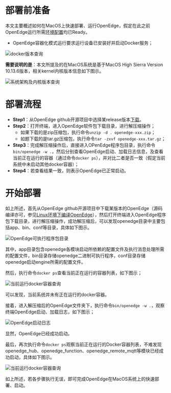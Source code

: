 # 部署前准备

本文主要概述如何在MacOS上快速部署、运行OpenEdge，假定在此之前OpenEdge运行所需[环境配置](../../install/OpenEdge-build-prepare.md)均已Ready。

 - OpenEdge容器化模式运行要求运行设备已安装好并启动Docker服务；

![docker版本查询](../../images/develop/start/macos/docker-version.png)

**需要说明的是**：本文所提及的在MacOS系统是基于MacOS High Sierra Version 10.13.6版本，相关kernel内核版本信息如下图示。

![系统架构及内核版本查询](../../images/develop/start/macos/os.png)

# 部署流程

- **Step1**：从OpenEdge github开源项目中选择某release版本[下载](https://github.com/baidu/openedge/releases)。
- **Step2**：打开终端，进入OpenEdge软件包下载目录，进行解压缩操作；
	- 如果下载的是zip压缩包，执行命令`unzip -d . openedge-xxx.zip`；
	- 如题下载的是tar.gz压缩包，执行命令`tar -zxvf openedge-xxx.tar.gz`；
- **Step3**：完成解压缩操作后，直接进入OPenEdge程序包目录，执行命令`bin/openedge -w .`，然后分别查看OpenEdge启动、加载日志信息，及查看当前正在运行的容器（通过命令`docker ps`），并对比二者是否一致（假定当前系统中未启动其他docker容器）；
- **Step4**：若查看结果一致，则表示OpenEdge已正常启动。

# 开始部署

如上所述，首先从OpenEdge github开源项目中下载某版本的OpenEdge（源码编译亦可，参见[Linux环境下编译OpenEdge](../../install/Build-OpenEdge-on-Linux.md)），然后打开终端进入OpenEdge程序包下载目录，进行解压缩操作，成功解压缩后，可以发现openedge目录中主要包括app、bin、conf等目录，具体如下图示。

![OpenEdge可执行程序包目录](../../images/develop/start/macos/openedge-dir.png)

其中，app目录包含openedge各模块启动所依赖的配置文件及执行消息处理所需的配置文件，bin目录存储openedge二进制可执行程序，conf目录存储openedge启动engine所需的配置文件。

然后，执行命令`docker ps`查看当前正在运行的容器列表，如下图示；

![当前运行docker容器查询](../../images/develop/start/macos/docker-ps-before.png)

可以发现，当前系统并未有正在运行的docker容器。

接着，进入解压缩后的OpenEdge文件夹下，执行命令`bin/openedge -w .`，观察终端OpenEdge启动、加载日志，如下图示；

![OpenEdge启动日志](../../images/develop/start/macos/docker-openedge-start.png)

显然，OpenEdge已经成功启动。

最后，再次执行命令`docker ps`观察当前正在运行的Docker容器列表，不难发现openedge_hub、openedge_function、openedge_remote_mqtt等模块已经成功启动，具体如下图示。

![当前运行docker容器查询](../../images/develop/start/macos/docker-ps-after.png)

如上所述，若各步骤执行无误，即可完成OpenEdge在MacOS系统上的快速部署、启动。